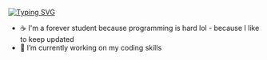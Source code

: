 [![Typing SVG](https://readme-typing-svg.demolab.com?font=Fira+Code&weight=700&size=26&pause=1000&color=2F81F7&random=false&width=440&lines=Hi%2C+I+am+Hard+007;Web+developer;UX%2FUI+Design+enthusiast;Studying+MERN+%26+Flutter)](https://git.io/typing-svg)



- ☕ I'm a forever student because programming is hard lol - because I like to keep updated
- 🌱 I’m currently working on my coding skills

<!---
Hard-007/Hard-007 is a ✨ special ✨ repository because its `README.md` (this file) appears on your GitHub profile.
You can click the Preview link to take a look at your changes.
--->
